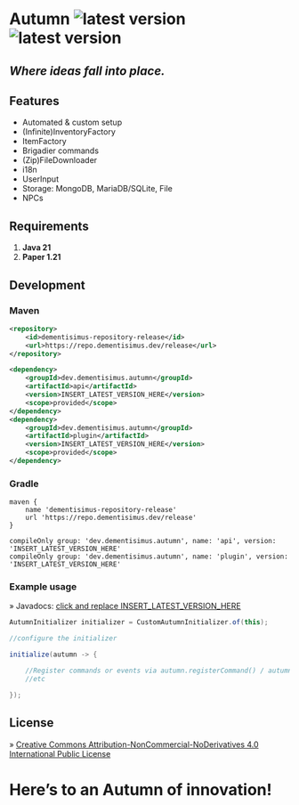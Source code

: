 # Autumn ![latest version](https://repo.dementisimus.dev/api/badge/latest/development/dev/dementisimus/autumn/autumn?color=40c14a&name=release&prefix=v) ![latest version](https://repo.dementisimus.dev/api/badge/latest/development/dev/dementisimus/autumn/autumn?color=40c14a&name=development&prefix=v)

## _Where ideas fall into place._

## **Features**

- Automated & custom setup
- (Infinite)InventoryFactory
- ItemFactory
- Brigadier commands
- (Zip)FileDownloader
- i18n
- UserInput
- Storage: MongoDB, MariaDB/SQLite, File
- NPCs

## **Requirements**

1. **Java 21**
2. **Paper 1.21**

## **Development**

### Maven

```xml
<repository>
    <id>dementisimus-repository-release</id>
    <url>https://repo.dementisimus.dev/release</url>
</repository>

<dependency>
    <groupId>dev.dementisimus.autumn</groupId>
    <artifactId>api</artifactId>
    <version>INSERT_LATEST_VERSION_HERE</version>
    <scope>provided</scope>
</dependency>
<dependency>
    <groupId>dev.dementisimus.autumn</groupId>
    <artifactId>plugin</artifactId>
    <version>INSERT_LATEST_VERSION_HERE</version>
    <scope>provided</scope>
</dependency>
```

### Gradle

```
maven {
    name 'dementisimus-repository-release'
    url 'https://repo.dementisimus.dev/release'
}

compileOnly group: 'dev.dementisimus.autumn', name: 'api', version: 'INSERT_LATEST_VERSION_HERE'
compileOnly group: 'dev.dementisimus.autumn', name: 'plugin', version: 'INSERT_LATEST_VERSION_HERE'
```

### Example usage

» Javadocs: [click and replace INSERT_LATEST_VERSION_HERE]

```java
AutumnInitializer initializer = CustomAutumnInitializer.of(this);

//configure the initializer

initialize(autumn -> {

    //Register commands or events via autumn.registerCommand() / autumn.registerListener()
    //etc    

});
```

## **License**

» [Creative Commons Attribution-NonCommercial-NoDerivatives 4.0 International Public License]

# **Here’s to an Autumn of innovation!**

[Creative Commons Attribution-NonCommercial-NoDerivatives 4.0 International Public License]: <https://creativecommons.org/licenses/by-nc-nd/4.0/>
[click and replace INSERT_LATEST_VERSION_HERE]: <https://repo.dementisimus.dev/javadoc/release/dev/dementisimus/autumn/api/INSERT_LATEST_VERSION_HERE/raw/index.html>
